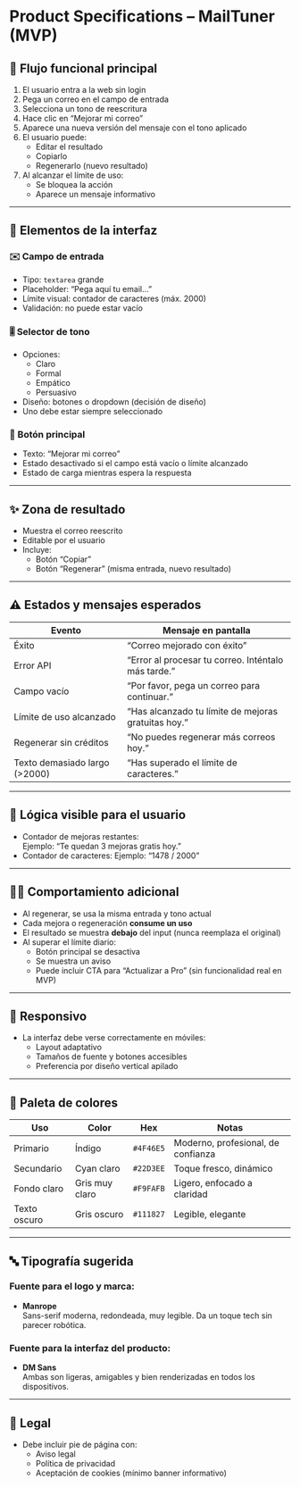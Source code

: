 # Product Specifications – MailTuner (MVP)

## 🧭 Flujo funcional principal

1. El usuario entra a la web sin login
2. Pega un correo en el campo de entrada
3. Selecciona un tono de reescritura
4. Hace clic en “Mejorar mi correo”
5. Aparece una nueva versión del mensaje con el tono aplicado
6. El usuario puede:
   - Editar el resultado
   - Copiarlo
   - Regenerarlo (nuevo resultado)
7. Al alcanzar el límite de uso:
   - Se bloquea la acción
   - Aparece un mensaje informativo

---

## 📝 Elementos de la interfaz

### ✉️ Campo de entrada

- Tipo: `textarea` grande
- Placeholder: “Pega aquí tu email…”
- Límite visual: contador de caracteres (máx. 2000)
- Validación: no puede estar vacío

### 🎚️ Selector de tono

- Opciones:
  - Claro
  - Formal
  - Empático
  - Persuasivo
- Diseño: botones o dropdown (decisión de diseño)
- Uno debe estar siempre seleccionado

### 🔘 Botón principal

- Texto: “Mejorar mi correo”
- Estado desactivado si el campo está vacío o límite alcanzado
- Estado de carga mientras espera la respuesta

---

## ✨ Zona de resultado

- Muestra el correo reescrito
- Editable por el usuario
- Incluye:
  - Botón “Copiar”
  - Botón “Regenerar” (misma entrada, nuevo resultado)

---

## ⚠️ Estados y mensajes esperados

| Evento                          | Mensaje en pantalla                             |
|----------------------------------|--------------------------------------------------|
| Éxito                           | “Correo mejorado con éxito”                     |
| Error API                       | “Error al procesar tu correo. Inténtalo más tarde.” |
| Campo vacío                     | “Por favor, pega un correo para continuar.”     |
| Límite de uso alcanzado         | “Has alcanzado tu límite de mejoras gratuitas hoy.” |
| Regenerar sin créditos          | “No puedes regenerar más correos hoy.”          |
| Texto demasiado largo (>2000)   | “Has superado el límite de caracteres.”         |

---

## 🧮 Lógica visible para el usuario

- Contador de mejoras restantes:  
  Ejemplo: “Te quedan 3 mejoras gratis hoy.”
- Contador de caracteres:
  Ejemplo: “1478 / 2000”

---

## 🧑‍💻 Comportamiento adicional

- Al regenerar, se usa la misma entrada y tono actual
- Cada mejora o regeneración **consume un uso**
- El resultado se muestra **debajo** del input (nunca reemplaza el original)
- Al superar el límite diario:
  - Botón principal se desactiva
  - Se muestra un aviso
  - Puede incluir CTA para “Actualizar a Pro” (sin funcionalidad real en MVP)

---

## 📱 Responsivo

- La interfaz debe verse correctamente en móviles:
  - Layout adaptativo
  - Tamaños de fuente y botones accesibles
  - Preferencia por diseño vertical apilado

---

## 🎨 Paleta de colores

| Uso            | Color        | Hex      | Notas                                 |
|----------------|--------------|----------|----------------------------------------|
| Primario       | Índigo       | `#4F46E5` | Moderno, profesional, de confianza      |
| Secundario     | Cyan claro   | `#22D3EE` | Toque fresco, dinámico                 |
| Fondo claro    | Gris muy claro | `#F9FAFB` | Ligero, enfocado a claridad            |
| Texto oscuro   | Gris oscuro  | `#111827` | Legible, elegante                      |

---

## 🔤 Tipografía sugerida

### Fuente para el logo y marca:

- **Manrope**  
  Sans-serif moderna, redondeada, muy legible. Da un toque tech sin parecer robótica.

### Fuente para la interfaz del producto:

- **DM Sans**  
  Ambas son ligeras, amigables y bien renderizadas en todos los dispositivos.

---

## 🔐 Legal

- Debe incluir pie de página con:
  - Aviso legal
  - Política de privacidad
  - Aceptación de cookies (mínimo banner informativo)
